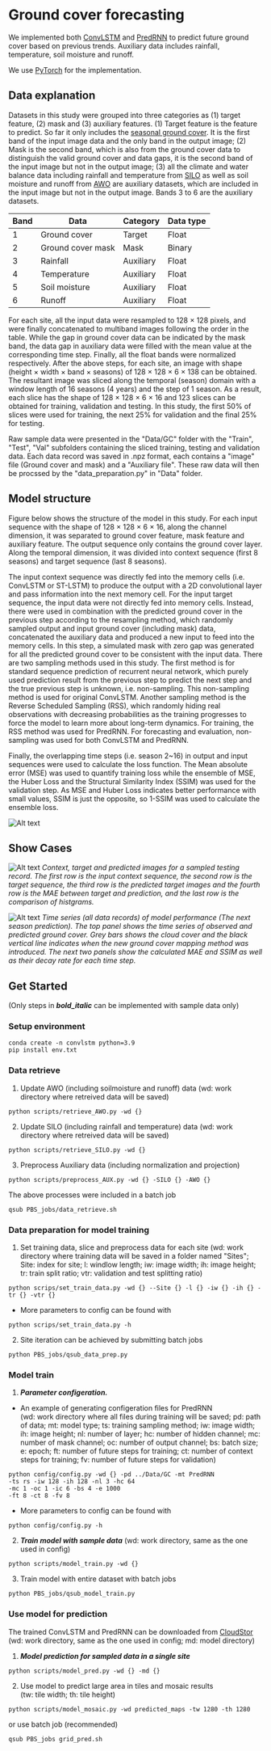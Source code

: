 # Ground cover forecasting

We implemented both [ConvLSTM](https://github.com/rudolfwilliam/satellite_image_forecasting) and [PredRNN](https://github.com/thuml/predrnn-pytorch) to predict future ground cover based on previous trends. Auxiliary data includes rainfall, temperature, 
soil moisture and runoff. 

We use [PyTorch](https://pytorch.org/) for the implementation.

## Data explanation
Datasets in this study were grouped into three categories as (1) target feature, (2) mask and (3) auxiliary features. (1) Target feature is the feature to predict. So far it only includes the [seasonal ground cover](https://portal.tern.org.au/metadata/22022). It is the first band of the input image data and the only band in the output image; (2) Mask is the second band, which is also from the ground cover data to distinguish the valid ground cover and data gaps, it is the second band of the input image but not in the output image; (3) all the climate and water balance data including rainfall and temperature from [SILO](https://www.longpaddock.qld.gov.au/silo/gridded-data/) as well as soil moisture and runoff from [AWO](https://awo.bom.gov.au/about/overview/dataAccess) are auxiliary datasets, which are included in the input image but not in the output image. Bands 3 to 6 are the auxiliary datasets.

| Band | Data              | Category  | Data type |
| ---- | ----------------- | --------- | --------- |
| 1    | Ground cover      | Target    | Float     |
| 2    | Ground cover mask | Mask      | Binary    |
| 3    | Rainfall          | Auxiliary | Float     |
| 4    | Temperature       | Auxiliary | Float     |
| 5    | Soil moisture     | Auxiliary | Float     |
| 6    | Runoff            | Auxiliary | Float     |

For each site, all the input data were resampled to 128 × 128 pixels, and were finally concatenated to multiband images following the order in the table. While the gap in ground cover data can be indicated by the mask band, the data gap in auxiliary data were filled with the mean value at the corresponding time step. Finally, all the float bands were normalized respectively. After the above steps, for each site, an image with shape (height × width × band × seasons) of 128 × 128 × 6 × 138 can be obtained.
The resultant image was sliced along the temporal (season) domain with a window length of 16 seasons (4 years) and the step of 1 season. As a result, each slice has the shape of 128 × 128 × 6 × 16 and 123 slices can be obtained for training, validation and testing. In this study, the first 50% of slices were used for training, the next 25% for validation and the final 25% for testing.

Raw sample data were presented in the "Data/GC" folder with the "Train", "Test", "Val" subfolders containing the sliced training, testing and validation data. Each data record was saved in .npz format, each contains a "image" file (Ground cover and mask) and a "Auxiliary file". These raw data will then be procssed by the "data_preparation.py" in "Data" folder.

## Model structure
Figure below shows the structure of the model in this study. For each input sequence with the shape of 128 × 128 × 6 × 16, along the channel dimension, it was separated to ground cover feature, mask feature and auxiliary feature. The output sequence only contains the ground cover layer. Along the temporal dimension, it was divided into context sequence (first 8 seasons) and target sequence (last 8 seasons). 

The input context sequence was directly fed into the memory cells (i.e. ConvLSTM or ST-LSTM) to produce the output with a 2D convolutional layer and pass information into the next memory cell. For the input target sequence, the input data were not directly fed into memory cells. Instead, there were used in combination with the predicted ground cover in the previous step according to the resampling method, which randomly sampled output and input ground cover (including mask) data, concatenated the auxiliary data and produced a new input to feed into the memory cells. In this step, a simulated mask with zero gap was generated for all the predicted ground cover to be consistent with the input data. There are two sampling methods used in this study. The first method is for standard sequence prediction of recurrent neural network, which purely used prediction result from the previous step to predict the next step and the true previous step is unknown, i.e. non-sampling. This non-sampling method is used for original ConvLSTM. Another sampling method is the Reverse Scheduled Sampling (RSS), which randomly hiding real observations with decreasing probabilities as the training progresses to force the model to learn more about long-term dynamics. For training, the RSS method was used for PredRNN. For forecasting and evaluation, non-sampling was used for both ConvLSTM and PredRNN.

Finally, the overlapping time steps (i.e. season 2~16) in output and input sequences were used to calculate the loss function. The Mean absolute error (MSE)  was used to quantify training loss while the ensemble of MSE, the Huber Loss and the Structural Similarity Index (SSIM) was used for the validation step. As MSE and Huber Loss indicates better performance with small values, SSIM is just the opposite, so 1-SSIM was used to calculate the ensemble loss. 

![Alt text](Figures/image.png?raw=true "Model structure")

## Show Cases
![Alt text](Figures/PredRNN_rs/all_images.jpg?raw=true "Model performance for a single data record" )
*Context, target and predicted images for a sampled testing record. The first row is the input context sequence, the second row is the target sequence, the third row is the predicted target images and the fourth row is the MAE between target and prediction, and the last row is the comparison of histgrams.*

![Alt text](Figures/PredRNN_rs/timeseries.jpg?raw=true "Time series (all data records) of model performance (The next season prediction)")
*Time series (all data records) of model performance (The next season prediction). The top panel shows the time series of observed and predicted ground cover. Grey bars shows the cloud cover and the black vertical line indicates when the new ground cover mapping method was introduced. The next two panels show the calculated MAE and SSIM as well as their decay rate for each time step.*

## Get Started
(Only steps in ***bold_italic*** can be implemented with sample data only)
### Setup environment
```
conda create -n convlstm python=3.9
pip install env.txt
```
### Data retrieve
1. Update AWO (including soilmoisture and runoff) data
(wd: work directory where retreived data will be saved)
```
python scripts/retrieve_AWO.py -wd {}
```
2. Update SILO (including rainfall and temperature) data
(wd: work directory where retreived data will be saved)
```
python scripts/retrieve_SILO.py -wd {}
```
3. Preprocess Auxiliary data (including normalization and projection)
```
python scripts/preprocess_AUX.py -wd {} -SILO {} -AWO {}
```
The above processes were included in a batch job
```
qsub PBS_jobs/data_retrieve.sh
```
### Data preparation for model training
1. Set training data, slice and preprocess data for each site
(wd: work directory where training data will be saved in a folder named "Sites";
Site: index for site;
l: windlow length;
iw: image width; 
ih: image height; 
tr: train split ratio;
vtr: validation and test splitting ratio)
```
python scrips/set_train_data.py -wd {} --Site {} -l {} -iw {} -ih {} -tr {} -vtr {}
```
- More parameters to config can be found with
```
python scrips/set_train_data.py -h
```
2. Site iteration can be achieved by submitting batch jobs
```
python PBS_jobs/qsub_data_prep.py
```
### Model train
1. ***Parameter configeration.***
- An example of generating configeration files for PredRNN\
(wd: work directory where all files during training will be saved;
pd: path of data;
mt: model type;
ts: training sampling method; 
iw: image width; 
ih: image height; 
nl: number of layer; 
hc: number of hidden channel; 
mc: number of mask channel; 
oc: number of output channel; 
bs: batch size; 
e: epoch; 
ft: number of future steps for training; 
ct: number of context steps for training; 
fv: number of future steps for validation)

```
python config/config.py -wd {} -pd ../Data/GC -mt PredRNN 
-ts rs -iw 128 -ih 128 -nl 3 -hc 64 
-mc 1 -oc 1 -ic 6 -bs 4 -e 1000     
-ft 8 -ct 8 -fv 8
```

- More parameters to config can be found with

```
python config/config.py -h
```

2. ***Train model with sample data***
(wd: work directory, same as the one used in config)
```
python scripts/model_train.py -wd {} 
```

3. Train model with entire dataset with batch jobs
```
python PBS_jobs/qsub_model_train.py
```
### Use model for prediction
The trained ConvLSTM and PredRNN can be downloaded from [CloudStor](https://cloudstor.aarnet.edu.au/plus/s/0lKj2HwjD0BVcK3)
(wd: work directory, same as the one used in config; md: model directory)
1. ***Model prediction for sampled data in a single site***
```
python scripts/model_pred.py -wd {} -md {}
``` 
2. Use model to predict large area in tiles and mosaic results\
(tw: tile width; th: tile height)
```
python scripts/model_mosaic.py -wd predicted_maps -tw 1280 -th 1280
```
or use batch job (recommended)
```
qsub PBS_jobs grid_pred.sh
```

